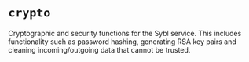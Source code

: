 # `crypto`

Cryptographic and security functions for the Sybl service. This includes
functionality such as password hashing, generating RSA key pairs and cleaning
incoming/outgoing data that cannot be trusted.
